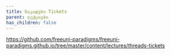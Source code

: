 ```yaml
---
title: ნაკადები Tickets
parent: ლექციები
has_children: false
---
```


<https://github.com/freeuni-paradigms/freeuni-paradigms.github.io/tree/master/content/lectures/threads-tickets>